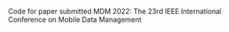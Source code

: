 Code for paper submitted MDM 2022:
The 23rd IEEE International Conference on Mobile Data Management
